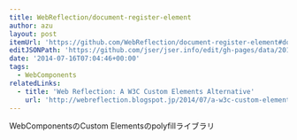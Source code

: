 ```yaml
---
title: WebReflection/document-register-element
author: azu
layout: post
itemUrl: 'https://github.com/WebReflection/document-register-element#document-register-element'
editJSONPath: 'https://github.com/jser/jser.info/edit/gh-pages/data/2014/07/index.json'
date: '2014-07-16T07:04:46+00:00'
tags:
  - WebComponents
relatedLinks:
  - title: 'Web Reflection: A W3C Custom Elements Alternative'
    url: 'http://webreflection.blogspot.jp/2014/07/a-w3c-custom-elements-alternative.html'
---
```

WebComponentsのCustom Elementsのpolyfillライブラリ
